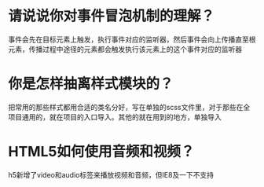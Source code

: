 # 请说说你对事件冒泡机制的理解？

事件会先在目标元素上触发，执行事件对应的监听器，然后事件会向上传播直至根元素，传播过程中途径的元素都会触发执行该元素上的这个事件对应的监听器

# 你是怎样抽离样式模块的？

把常用的那些样式都用合适的类名分好，写在单独的scss文件里，对于那些在全项目通用的，就在项目的入口导入。其他的就在用到的地方，单独导入

# HTML5如何使用音频和视频？

h5新增了video和audio标签来播放视频和音频，但IE8及一下不支持